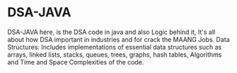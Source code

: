# DSA-JAVA
DSA-JAVA here, is the DSA code in java and also Logic behind it, It's all about how DSA important in industries and for crack the MAANG Jobs. Data Structures: Includes implementations of essential data structures such as arrays, linked lists, stacks, queues, trees, graphs, hash tables, Algorithms and Time and Space Complexities of the code.
